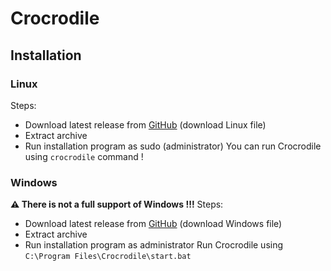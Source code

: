 # Crocrodile
## Installation
### Linux
Steps:
  - Download latest release from [GitHub](https://github.com/Virinas-code/Crocrodile/releases/latest) (download Linux file)
  - Extract archive
  - Run installation program as sudo (administrator)
You can run Crocrodile using `crocrodile` command !
### Windows
**:warning: There is not a full support of Windows !!!**
Steps:
  - Download latest release from [GitHub](https://github.com/Virinas-code/Crocrodile/releases/latest) (download Windows file)
  - Extract archive
  - Run installation program as administrator
Run Crocrodile using `C:\Program Files\Crocrodile\start.bat`
